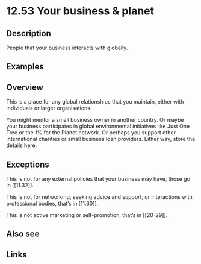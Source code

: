 # 12.53 Your business & planet

## Description

People that your business interacts with globally.

## Examples

## Overview

This is a place for any global relationships that you maintain, either with individuals or larger organisations.

You might mentor a small business owner in another country. Or maybe your business participates in global environmental initiatives like Just One Tree or the 1% for the Planet network. Or perhaps you support other international charities or small business loan providers. Either way, store the details here.

## Exceptions

This is not for any external policies that your business may have, those go in [[11.32]].

This is not for networking, seeking advice and support, or interactions with professional bodies, that’s in [11.60]].

This is not active marketing or self-promotion, that’s in [[20-29]].

## Also see

## Links
